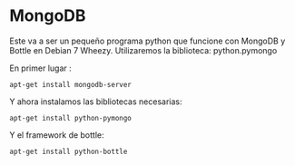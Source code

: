 MongoDB
=====

Este va a ser un pequeño programa python que funcione con MongoDB y Bottle en Debian 7 Wheezy.
Utilizaremos la biblioteca: python.pymongo


En primer lugar :

<code>apt-get install mongodb-server</code>

Y ahora instalamos las bibliotecas necesarias:

<code>apt-get install python-pymongo</code>

Y el framework de bottle:

<code>apt-get install python-bottle</code>


